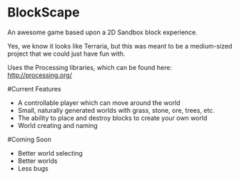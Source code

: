 BlockScape
==========

An awesome game based upon a 2D Sandbox block experience.

Yes, we know it looks like Terraria, but this was meant to be a medium-sized project that we could just have fun with.

Uses the Processing libraries, which can be found here: http://processing.org/

#Current Features

- A controllable player which can move around the world
- Small, naturally generated worlds with grass, stone, ore, trees, etc.
- The ability to place and destroy blocks to create your own world
- World creating and naming

#Coming Soon
- Better world selecting
- Better worlds
- Less bugs
